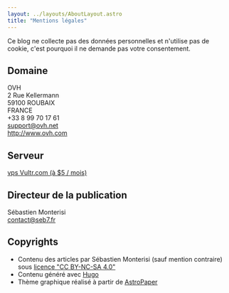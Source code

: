 ```yaml
---
layout: ../layouts/AboutLayout.astro
title: "Mentions légales"
---
```


Ce blog ne collecte pas des données personnelles et n'utilise pas de cookie, c'est pourquoi il ne demande pas votre consentement.

## Domaine

OVH  
2 Rue Kellermann  
59100 ROUBAIX  
FRANCE  
+33 8 99 70 17 61  
support@ovh.net  
http://www.ovh.com

## Serveur

[vps Vultr.com (à $5 / mois)](https://www.vultr.com/?ref=6817369)

## Directeur de la publication

Sébastien Monterisi  
contact@seb7.fr

## Copyrights

- Contenu des articles par Sébastien Monterisi (sauf mention contraire) sous [licence "CC BY-NC-SA 4.0"](http://creativecommons.org/licenses/by-nc-sa/4.0/)
- Contenu généré avec [Hugo](https://astro.build/)
- Thème graphique réalisé à partir de [AstroPaper](https://astro-paper.pages.dev/)
